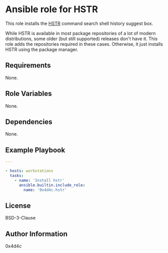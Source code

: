 Ansible role for HSTR
=========

This role installs the [HSTR](https://github.com/dvorka/hstr) command search shell history suggest box.

While HSTR is available in most package repositories of a lot of modern distributions, some older (but still supported) releases don't have it.
This role adds the repositories required in these cases. Otherwise, it just installs HSTR using the package manager.

Requirements
------------

None.

Role Variables
--------------

None.

Dependencies
------------

None.

Example Playbook
----------------

```yaml
---

- hosts: workstations
  tasks:
    - name: 'Install hstr'
      ansible.builtin.include_role:
        name: '0x4d4c.hstr'
```

License
-------

BSD-3-Clause

Author Information
------------------

0x4d4c
